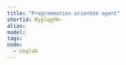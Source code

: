 ```yaml
---
title: "Programmation orientée agent"
shortid: ByglqgYH-
alias:
model:
tags:
node: 
  - coglab
---
```

